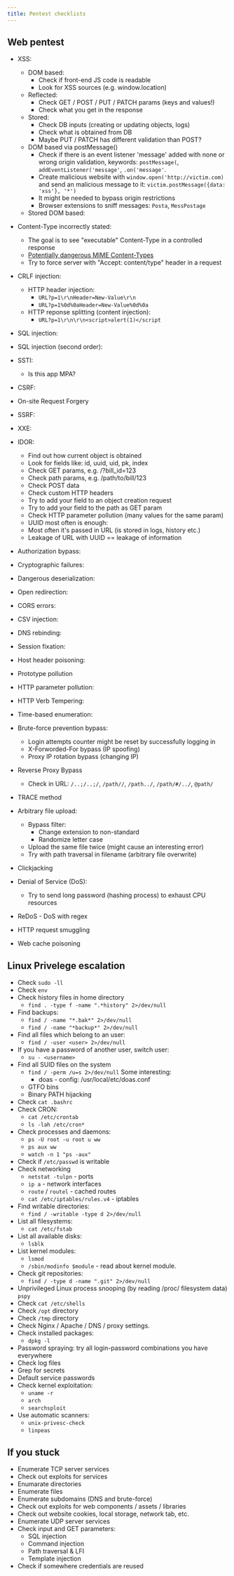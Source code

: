 ```yaml
---
title: Pentest checklists
---
```


## Web pentest

* XSS:
  * DOM based:
    * Check if front-end JS code is readable
    * Look for XSS sources (e.g. window.location)
  * Reflected:
    * Check GET / POST / PUT / PATCH params (keys and values!)
    * Check what you get in the response
  * Stored:
    * Check DB inputs (creating or updating objects, logs)
    * Check what is obtained from DB
    * Maybe PUT / PATCH has different validation than POST?
  * DOM based via postMessage()
    * Check if there is an event listener 'message' added with none or wrong origin validation, keywords: `postMessage(`, `addEventListener('message'`, `.on('message'`.
    * Create malicious website with `window.open('http://victim.com)` and send an malicious message to it: `victim.postMessage({data: 'xss'}, '*')`
    * It might be needed to bypass origin restrictions
    * Browser extensions to sniff messages: `Posta`, `MessPostage`
  * Stored DOM based:
* Content-Type incorrectly stated:
  * The goal is to see "executable" Content-Type in a controlled response
  * [Potentially dangerous MIME Content-Types](https://github.com/BlackFan/content-type-research/blob/master/XSS.md)
  * Try to force server with "Accept: content/type" header in a request

* CRLF injection:
  * HTTP header injection:
    * `URL?p=1\r\nHeader=New-Value\r\n`
    * `URL?p=1%0d%0aHeader=New-Value%0d%0a`
  * HTTP reponse splitting (content injection):
    * `URL?p=1\r\n\r\n<script>alert(1)</script`

* SQL injection:
* SQL injection (second order):
* SSTI:
  * Is this app MPA?

* CSRF:
* On-site Request Forgery
* SSRF:
* XXE:
* IDOR:
  * Find out how current object is obtained
  * Look for fields like: id, uuid, uid, pk, index
  * Check GET params, e.g. /?bill_id=123
  * Check path params, e.g. /path/to/bill/123
  * Check POST data
  * Check custom HTTP headers
  * Try to add your field to an object creation request
  * Try to add your field to the path as GET param
  * Check HTTP parameter pollution (many values for the same param)
  * UUID most often is enough:
  * Most often it's passed in URL (is stored in logs, history etc.)
  * Leakage of URL with UUID == leakage of information

* Authorization bypass:
* Cryptographic failures:
* Dangerous deserialization:
* Open redirection:
* CORS errors:
* CSV injection:
* DNS rebinding:
* Session fixation:
* Host header poisoning:
* Prototype pollution
* HTTP parameter pollution:
* HTTP Verb Tempering:
* Time-based enumeration:
* Brute-force prevention bypass:
  * Login attempts counter might be reset by successfully logging in
  * X-Forworded-For bypass (IP spoofing)
  * Proxy IP rotation bypass (changing IP)
* Reverse Proxy Bypass
  * Check in URL: `/..;/..;/`, `/path//`, `/path../`, `/path/#/../`, `@path/`
* TRACE method
* Arbitrary file upload:
  * Bypass filter:
    * Change extension to non-standard
    * Randomize letter case
  * Upload the same file twice (might cause an interesting error)
  * Try with path traversal in filename (arbitrary file overwrite)

* Clickjacking
* Denial of Service (DoS):
  * Try to send long password (hashing process) to exhaust CPU resources

* ReDoS - DoS with regex
* HTTP request smuggling
* Web cache poisoning

## Linux Privelege escalation

* Check `sudo -ll`
* Check `env`
* Check history files in home directory
  * `find . -type f -name ".*history" 2>/dev/null`
* Find backups:
  * `find / -name "*.bak*" 2>/dev/null`
  * `find / -name "*backup*" 2>/dev/null`
* Find all files which belong to an user:
  * `find / -user <user> 2>/dev/null`
* If you have a password of another user, switch user:
  * `su - <username>`
* Find all SUID files on the system
  * `find / -perm /u=s 2>/dev/null`
    Some interesting:
    * doas - config: /usr/local/etc/doas.conf
  * GTFO bins
  * Binary PATH hijacking
* Check `cat .bashrc`
* Check CRON:
  * `cat /etc/crontab`
  * `ls -lah /etc/cron*`
* Check processes and daemons:
  * `ps -U root -u root u ww`
  * `ps aux ww`
  * `watch -n 1 "ps -aux"`
* Check if `/etc/passwd` is writable
* Check networking
  * `netstat -tulpn` - ports
  * `ip a` - network interfaces
  * `route` / `routel` - cached routes
  * `cat /etc/iptables/rules.v4` - iptables
* Find writable directories:
  * `find / -writable -type d 2>/dev/null`
* List all filesystems:
  * `cat /etc/fstab`
* List all available disks:
  * `lsblk`
* List kernel modules:
  * `lsmod`
  * `/sbin/modinfo $module` - read about kernel module.
* Check git repositories:
  * `find / -type d -name ".git" 2>/dev/null`
* Unprivileged Linux process snooping (by reading /proc/ filesystem data) `pspy`
* Check `cat /etc/shells`
* Check `/opt` directory
* Check `/tmp` directory
* Check Nginx / Apache / DNS / proxy settings.
* Check installed packages:
  * `dpkg -l`
* Password spraying: try all login-password combinations you have everywhere
* Check log files
* Grep for secrets
* Default service passwords
* Check kernel exploitation:
  * `uname -r`
  * `arch`
  * `searchsploit`
* Use automatic scanners:
  * `unix-privesc-check`
  * `linpeas`

## If you stuck

* Enumerate TCP server services
* Check out exploits for services
* Enumarate directories
* Enumerate files
* Enumerate subdomains (DNS and brute-force)
* Check out exploits for web components / assets / libraries
* Check out website cookies, local storage, network tab, etc.
* Enumerate UDP server services
* Check input and GET parameters:
  * SQL injection
  * Command injection
  * Path traversal & LFI
  * Template injection
* Check if somewhere credentials are reused

